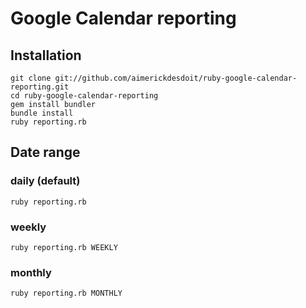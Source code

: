 # Google Calendar reporting

## Installation

	git clone git://github.com/aimerickdesdoit/ruby-google-calendar-reporting.git
	cd ruby-google-calendar-reporting
	gem install bundler
	bundle install
	ruby reporting.rb

## Date range

### daily (default)

	ruby reporting.rb

### weekly

	ruby reporting.rb WEEKLY

### monthly

	ruby reporting.rb MONTHLY
